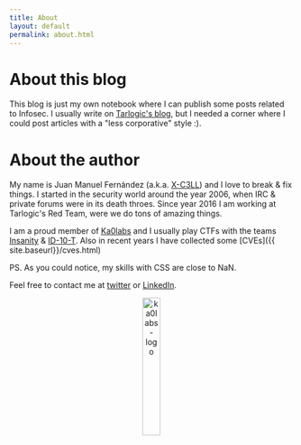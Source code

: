 ```yaml
---
title: About
layout: default
permalink: about.html
---
```


# About this blog
This blog is just my own notebook where I can publish some posts related to Infosec. I usually write on [Tarlogic's blog](https://www.tarlogic.com/blog/), but I needed a corner where I could post articles with a "less corporative" style :).

# About the author
My name is Juan Manuel Fernández (a.k.a. [X-C3LL](https://twitter.com/TheXC3LL)) and I love to break & fix things. I started in the security world around the year 2006, when IRC & private forums were in its death throes. Since year 2016 I am working at Tarlogic's Red Team, were we do tons of amazing things.

I am a proud member of [Ka0labs](https://blog.ka0labs.net/) and I usually play CTFs with the teams [Insanity](https://ctftime.org/team/812) & [ID-10-T](https://ctftime.org/team/50611). Also in recent years I have collected some [CVEs]({{ site.baseurl}}/cves.html)

PS. As you could notice, my skills with CSS are close to NaN.

Feel free to contact me at [twitter](https://twitter.com/TheXC3LL) or [LinkedIn](https://www.linkedin.com/in/thexc3ll/).
<center>
<img src="{{ site.baseurl }}/assets/img/logo-reduced2.png" alt="ka0labs-logo" width="25%" align="middle">
</center>
